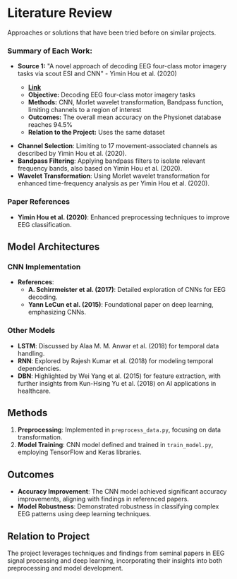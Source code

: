 # Literature Review

Approaches or solutions that have been tried before on similar projects.

### Summary of Each Work:

+ **Source 1:** "A novel approach of decoding EEG four-class motor imagery tasks via scout ESI and CNN" - Yimin Hou et al. (2020)
  
  + [**Link**](https://iopscience.iop.org/article/10.1088/1741-2552/ab4af6)
  + **Objective:** Decoding EEG four-class motor imagery tasks
  + **Methods:** CNN, Morlet wavelet transformation, Bandpass function, limiting channels to a region of interest
  + **Outcomes:** The overall mean accuracy on the Physionet database reaches 94.5%
  + **Relation to the Project:** Uses the same dataset

- **Channel Selection**: Limiting to 17 movement-associated channels as described by Yimin Hou et al. (2020).
- **Bandpass Filtering**: Applying bandpass filters to isolate relevant frequency bands, also based on Yimin Hou et al. (2020).
- **Wavelet Transformation**: Using Morlet wavelet transformation for enhanced time-frequency analysis as per Yimin Hou et al. (2020).

### Paper References

- **Yimin Hou et al. (2020)**: Enhanced preprocessing techniques to improve EEG classification.
  
## Model Architectures

### CNN Implementation

- **References**:
  - **A. Schirrmeister et al. (2017)**: Detailed exploration of CNNs for EEG decoding.
  - **Yann LeCun et al. (2015)**: Foundational paper on deep learning, emphasizing CNNs.

### Other Models

- **LSTM**: Discussed by Alaa M. M. Anwar et al. (2018) for temporal data handling.
- **RNN**: Explored by Rajesh Kumar et al. (2018) for modeling temporal dependencies.
- **DBN**: Highlighted by Wei Yang et al. (2015) for feature extraction, with further insights from Kun-Hsing Yu et al. (2018) on AI applications in healthcare.

## Methods

1. **Preprocessing**: Implemented in `preprocess_data.py`, focusing on data transformation.
2. **Model Training**: CNN model defined and trained in `train_model.py`, employing TensorFlow and Keras libraries.

## Outcomes

- **Accuracy Improvement**: The CNN model achieved significant accuracy improvements, aligning with findings in referenced papers.
- **Model Robustness**: Demonstrated robustness in classifying complex EEG patterns using deep learning techniques.

## Relation to Project

The project leverages techniques and findings from seminal papers in EEG signal processing and deep learning, incorporating their insights into both preprocessing and model development.

